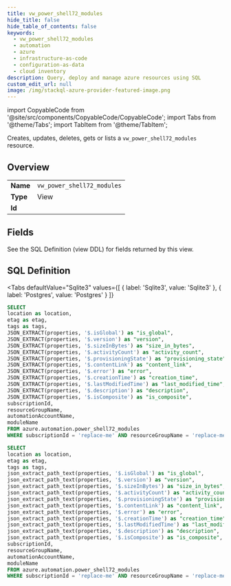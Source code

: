 ```yaml
--- 
title: vw_power_shell72_modules
hide_title: false
hide_table_of_contents: false
keywords:
  - vw_power_shell72_modules
  - automation
  - azure
  - infrastructure-as-code
  - configuration-as-data
  - cloud inventory
description: Query, deploy and manage azure resources using SQL
custom_edit_url: null
image: /img/stackql-azure-provider-featured-image.png
---
```


import CopyableCode from '@site/src/components/CopyableCode/CopyableCode';
import Tabs from '@theme/Tabs';
import TabItem from '@theme/TabItem';

Creates, updates, deletes, gets or lists a <code>vw_power_shell72_modules</code> resource.

## Overview
<table><tbody>
<tr><td><b>Name</b></td><td><code>vw_power_shell72_modules</code></td></tr>
<tr><td><b>Type</b></td><td>View</td></tr>
<tr><td><b>Id</b></td><td><CopyableCode code="azure.automation.vw_power_shell72_modules" /></td></tr>
</tbody></table>

## Fields

See the SQL Definition (view DDL) for fields returned by this view.

## SQL Definition

<Tabs
defaultValue="Sqlite3"
values={[
{ label: 'Sqlite3', value: 'Sqlite3' },
{ label: 'Postgres', value: 'Postgres' }
]}
>
<TabItem value="Sqlite3">

```sql
SELECT
location as location,
etag as etag,
tags as tags,
JSON_EXTRACT(properties, '$.isGlobal') as "is_global",
JSON_EXTRACT(properties, '$.version') as "version",
JSON_EXTRACT(properties, '$.sizeInBytes') as "size_in_bytes",
JSON_EXTRACT(properties, '$.activityCount') as "activity_count",
JSON_EXTRACT(properties, '$.provisioningState') as "provisioning_state",
JSON_EXTRACT(properties, '$.contentLink') as "content_link",
JSON_EXTRACT(properties, '$.error') as "error",
JSON_EXTRACT(properties, '$.creationTime') as "creation_time",
JSON_EXTRACT(properties, '$.lastModifiedTime') as "last_modified_time",
JSON_EXTRACT(properties, '$.description') as "description",
JSON_EXTRACT(properties, '$.isComposite') as "is_composite",
subscriptionId,
resourceGroupName,
automationAccountName,
moduleName
FROM azure.automation.power_shell72_modules
WHERE subscriptionId = 'replace-me' AND resourceGroupName = 'replace-me' AND automationAccountName = 'replace-me';
```

</TabItem>
<TabItem value="Postgres">

```sql
SELECT
location as location,
etag as etag,
tags as tags,
json_extract_path_text(properties, '$.isGlobal') as "is_global",
json_extract_path_text(properties, '$.version') as "version",
json_extract_path_text(properties, '$.sizeInBytes') as "size_in_bytes",
json_extract_path_text(properties, '$.activityCount') as "activity_count",
json_extract_path_text(properties, '$.provisioningState') as "provisioning_state",
json_extract_path_text(properties, '$.contentLink') as "content_link",
json_extract_path_text(properties, '$.error') as "error",
json_extract_path_text(properties, '$.creationTime') as "creation_time",
json_extract_path_text(properties, '$.lastModifiedTime') as "last_modified_time",
json_extract_path_text(properties, '$.description') as "description",
json_extract_path_text(properties, '$.isComposite') as "is_composite",
subscriptionId,
resourceGroupName,
automationAccountName,
moduleName
FROM azure.automation.power_shell72_modules
WHERE subscriptionId = 'replace-me' AND resourceGroupName = 'replace-me' AND automationAccountName = 'replace-me';
```

</TabItem>
</Tabs>
